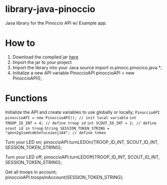 library-java-pinoccio
=====================

Java library for the Pinoccio API w/ Example app.

How to
======
1. Download the compiled jar [here](http://haifisch.ninja/library-java-pinoccio.zip)
2. Import the jar to your project
3. Import the library into your Java source
    import io.pinocc.pinocico.java.*;
4. Initialize a new API variable
    PinoccioAPI pinoccioAPI = new PinoccioAPI();


Functions
=========
Initialize the API and create variables to use globally or locally;
    `PinoccioAPI pinoccioAPI = new PinoccioAPI(); // init local variable`
    `int TROOP_ID_INT = 4; // define troop id`
    `int SCOUT_ID_INT = 2; // define scout id in troop` 
    `String SESSION_TOKEN_STRING = "q4vn2g1smdcmb5efuco1eoj184"; // define token`
 
Turn your LED on;
    pinoccioAPI.turnLEDOn(TROOP_ID_INT, SCOUT_ID_INT, SESSION_TOKEN_STRING);

Turn your LED off;
    pinoccioAPI.turnLEDOff(TROOP_ID_INT, SCOUT_ID_INT, SESSION_TOKEN_STRING);

Get all troops in account;
    pinoccioAPI.troopsInAccount(SESSION_TOKEN_STRING);
